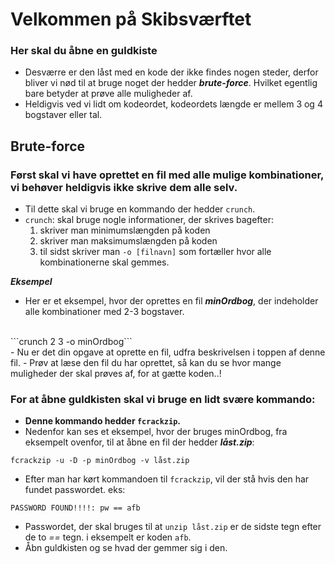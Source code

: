 # Velkommen på Skibsværftet

### Her skal du åbne en guldkiste

 - Desværre er den låst med en kode der ikke findes nogen steder, derfor bliver vi nød til at bruge noget der hedder ***brute-force***. Hvilket egentlig bare betyder at prøve alle muligheder af.
 - Heldigvis ved vi lidt om kodeordet, kodeordets længde er mellem 3 og 4 bogstaver eller tal.

## Brute-force
### Først skal vi have oprettet en fil med alle mulige kombinationer, vi behøver heldigvis ikke skrive dem alle selv.
- Til dette skal vi bruge en kommando der hedder ```crunch```.
- ```crunch```: skal bruge nogle informationer, der skrives bagefter: 
  1. skriver man minimumslængden på koden
  2. skriver man maksimumslængden på koden
  3. til sidst skriver man ```-o [filnavn]``` som fortæller hvor alle kombinationerne skal gemmes.

***Eksempel***
- Her er et eksempel, hvor der oprettes en fil ***minOrdbog***, der indeholder alle kombinationer med 2-3 bogstaver.
<br>
```crunch 2 3 -o minOrdbog```
<br>
- Nu er det din opgave at oprette en fil, udfra beskrivelsen i toppen af denne fil.
- Prøv at læse den fil du har oprettet, så kan du se hvor mange muligheder der skal prøves af, for at gætte koden..!

<br>

### For at åbne guldkisten skal vi bruge en lidt svære kommando: 
- **Denne kommando hedder ```fcrackzip```.**
- Nedenfor kan ses et eksempel, hvor der bruges minOrdbog, fra eksempelt ovenfor, til at åbne en fil der hedder ***låst.zip***:

```fcrackzip -u -D -p minOrdbog -v låst.zip```

- Efter man har kørt kommandoen til ```fcrackzip```, vil der stå hvis den har fundet passwordet. eks:


```PASSWORD FOUND!!!!: pw == afb```

- Passwordet, der skal bruges til at ```unzip låst.zip``` er de sidste tegn efter de to *==* tegn. i eksempelt er koden ```afb```.
- Åbn guldkisten og se hvad der gemmer sig i den. 